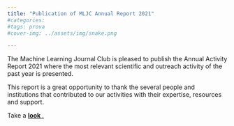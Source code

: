 ```yaml
---
title: "Publication of MLJC Annual Report 2021"
#categories:
#tags: prova
#cover-img: ../assets/img/snake.png

---
```


The Machine Learning Journal Club is pleased to publish the Annual Activity Report 2021 where the most relevant scientific and outreach activity of the past year is presented.

This report is a great opportunity to thank the several people and institutions that contributed to our activities with their expertise, resources and support.

 
Take a <a href="../assets/docs/report_2021.pdf"> <b> look </b>.
</a>